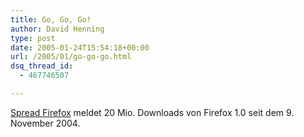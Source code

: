 ```yaml
---
title: Go, Go, Go!
author: David Henning
type: post
date: 2005-01-24T15:54:18+00:00
url: /2005/01/go-go-go.html
dsq_thread_id:
  - 467746507

---
```

[Spread Firefox][1] meldet 20 Mio. Downloads von Firefox 1.0 seit dem 9. November 2004.

 [1]: http://www.spreadfirefox.com